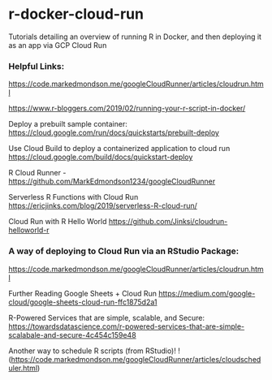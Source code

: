 # r-docker-cloud-run
Tutorials detailing an overview of running R in Docker, and then deploying it as an app via GCP Cloud Run


### Helpful Links:
https://code.markedmondson.me/googleCloudRunner/articles/cloudrun.html

https://www.r-bloggers.com/2019/02/running-your-r-script-in-docker/

Deploy a prebuilt sample container: https://cloud.google.com/run/docs/quickstarts/prebuilt-deploy

Use Cloud Build to deploy a containerized application to cloud run https://cloud.google.com/build/docs/quickstart-deploy

R Cloud Runner - https://github.com/MarkEdmondson1234/googleCloudRunner

Serverless R Functions with Cloud Run https://ericjinks.com/blog/2019/serverless-R-cloud-run/

Cloud Run with R Hello World https://github.com/Jinksi/cloudrun-helloworld-r

### A way of deploying to Cloud Run via an RStudio Package:
https://code.markedmondson.me/googleCloudRunner/articles/cloudrun.html

Further Reading
Google Sheets + Cloud Run https://medium.com/google-cloud/google-sheets-cloud-run-ffc1875d2a1

R-Powered Services that are simple, scalable, and Secure: https://towardsdatascience.com/r-powered-services-that-are-simple-scalabale-and-secure-4c454c159e48

Another way to schedule R scripts (from RStudio)!
!(https://code.markedmondson.me/googleCloudRunner/articles/cloudscheduler.html)
